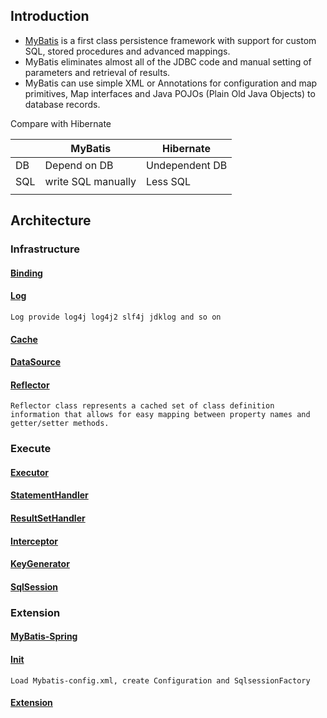 ## Introduction



- [MyBatis](https://mybatis.org/mybatis-3/) is a first class persistence framework with support for custom SQL, stored procedures and advanced mappings. 
- MyBatis eliminates almost all of the JDBC code and manual setting of parameters and retrieval of results. 
- MyBatis can use simple XML or Annotations for configuration and map primitives, Map interfaces and Java POJOs (Plain Old Java Objects) to database records.

Compare with Hibernate



|      | MyBatis            | Hibernate      |
| ---- | ------------------ | -------------- |
| DB   | Depend on DB       | Undependent DB |
| SQL  | write SQL manually | Less SQL       |
|      |                    |                |

## Architecture

### Infrastructure
#### [Binding](/docs/CS/Java/MyBatis/binding.md)
#### [Log](/docs/CS/Java/MyBatis/Logging.md)

`Log provide log4j log4j2 slf4j jdklog and so on`

#### [Cache](/docs/CS/Java/MyBatis/Cache.md)
#### [DataSource](/docs/CS/Java/MyBatis/DataSource.md)

#### [Reflector](/docs/CS/Java/MyBatis/Reflector.md)

`Reflector class represents a cached set of class definition information that allows for easy mapping between property names and getter/setter methods.`


### Execute

#### [Executor](/docs/CS/Java/MyBatis/Executor.md)
#### [StatementHandler](/docs/CS/Java/MyBatis/StatementHandler.md)
#### [ResultSetHandler](/docs/CS/Java/MyBatis/ResultSetHandler.md)
#### [Interceptor](/docs/CS/Java/MyBatis/Interceptor.md)
#### [KeyGenerator](/docs/CS/Java/MyBatis/KeyGenerator.md)
#### [SqlSession](/docs/CS/Java/MyBatis/SqlSession.md)


### Extension
#### [MyBatis-Spring](/docs/CS/Java/MyBatis/MyBatis-Spring.md)
#### [Init](/docs/CS/Java/MyBatis/Init.md)

`Load Mybatis-config.xml, create Configuration and SqlsessionFactory`

#### [Extension](/docs/CS/Java/MyBatis/Extension.md)